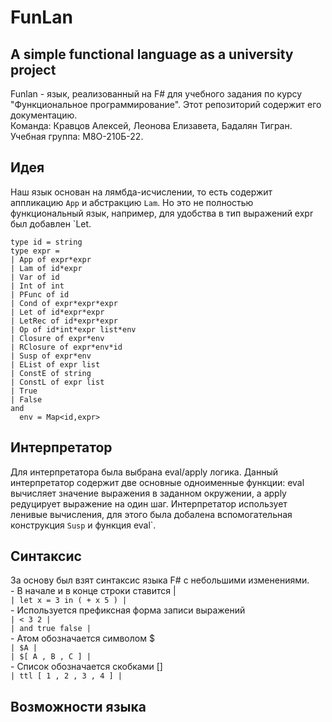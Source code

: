# FunLan
A simple functional language as a university project
---
Funlan - язык, реализованный на F# для учебного задания по курсу "Функциональное программирование". Этот репозиторий содержит его документацию.  
Команда: Кравцов Алексей, Леонова Елизавета, Бадалян Тигран. Учебная группа: М8О-210Б-22.

## Идея
Наш язык основан на лямбда-исчислении, то есть содержит аппликацию `App` и абстракцию `Lam`. Но это не полностью функциональный язык, например, для удобства в тип выражений expr был добавлен `Let.

```F#
type id = string 
type expr = 
| App of expr*expr 
| Lam of id*expr 
| Var of id 
| Int of int 
| PFunc of id 
| Cond of expr*expr*expr 
| Let of id*expr*expr 
| LetRec of id*expr*expr 
| Op of id*int*expr list*env 
| Closure of expr*env 
| RClosure of expr*env*id 
| Susp of expr*env 
| EList of expr list 
| ConstE of string 
| ConstL of expr list 
| True 
| False 
and 
  env = Map<id,expr> 
```
## Интерпретатор
Для интерпретатора была выбрана eval/apply логика. Данный интерпретатор содержит две основные одноименные функции: eval вычисляет значение выражения в заданном окружении, а apply редуцирует выражение на один шаг. Интерпретатор использует ленивые вычисления, для этого была добалена вспомогательная конструкция `Susp` и функция eval`.

## Синтаксис
За основу был взят синтаксис языка F# с небольшими изменениями.  
    - В начале и в конце строки ставится |  
    `| let x = 3 in ( + x 5 ) |`  
    - Используется префиксная форма записи выражений  
    `| < 3 2 |`  
    `| and true false |`  
    - Атом обозначается символом $   
    `| $A |`  
    `| $[ A , B , C ] |`  
    - Список обозначается скобками []  
    `| ttl [ 1 , 2 , 3 , 4 ] |`

## Возможности языка
